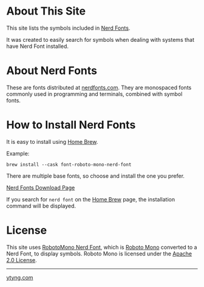 # About This Site

This site lists the symbols included in [Nerd Fonts](https://www.nerdfonts.com/).

It was created to easily search for symbols when dealing with systems that have Nerd Font installed.

# About Nerd Fonts

These are fonts distributed at [nerdfonts.com](https://www.nerdfonts.com/).
They are monospaced fonts commonly used in programming and terminals, combined with symbol fonts.

# How to Install Nerd Fonts

It is easy to install using [Home Brew](https://brew.sh/).

Example:
```
brew install --cask font-roboto-mono-nerd-font
```

There are multiple base fonts, so choose and install the one you prefer.

[Nerd Fonts Download Page](https://www.nerdfonts.com/font-downloads)

If you search for `nerd font` on the [Home Brew](https://brew.sh/) page, the installation command will be displayed.

# License
This site uses [RobotoMono Nerd Font](https://www.nerdfonts.com/font-downloads), which is [Roboto Mono](https://fonts.google.com/specimen/Roboto+Mono) converted to a Nerd Font, to display symbols.
Roboto Mono is licensed under the [Apache 2.0 License](/static/fonts/RobotoMono-License.txt).

----

[ytyng.com](https://www.ytyng.com/)
